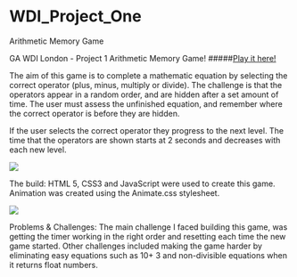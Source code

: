 # WDI_Project_One
Arithmetic Memory Game


GA WDI London - Project 1
Arithmetic Memory Game!
#####[Play it here!](https://murmuring-brushlands-2085.herokuapp.com "Here!")

The aim of this game is to complete a mathematic equation by selecting the correct operator (plus, minus, multiply or divide). The challenge is that the operators appear in a random order, and are hidden after a set amount of time. The user must assess the unfinished equation, and remember where the correct operator is before they are hidden.

If the user selects the correct operator they progress to the next level. The time that the operators are shown starts at 2 seconds and decreases with each new level.

 ![](./Screenshot1.)

The build:
HTML 5, CSS3 and JavaScript were used to create this game.
Animation was created using the Animate.css stylesheet.

 ![](./screenshot2.)

Problems & Challenges:
The main challenge I faced building this game, was getting the timer working in the right order and resetting each time the new game started. Other challenges included making the game harder by eliminating easy equations such as 10+ 3 and non-divisible equations when it returns float numbers. 
